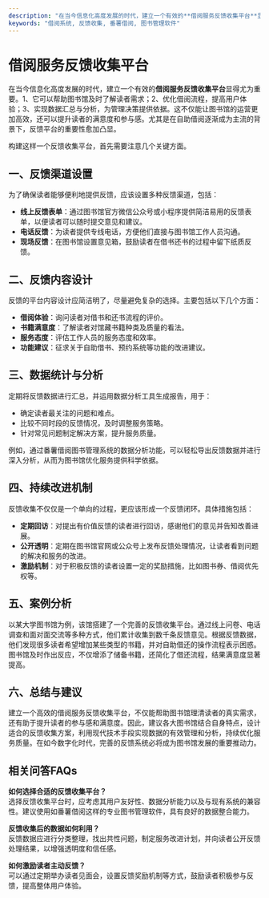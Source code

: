 ```yaml
---
description: "在当今信息化高度发展的时代，建立一个有效的**借阅服务反馈收集平台**显得尤为重要。1、它可以帮助图书馆及时了解读者需求；2、优化借阅流程，提高用户体验；3、实现数据汇总与分析，为管理决策提供依据。这不仅能让图书馆的运营更加高效，还可以提升读者的满意度和参与感。尤其是在自助借阅逐渐成为主流的背景下，反馈平台的重要性愈加凸显。"
keywords: "借阅系统, 反馈收集, 番薯借阅, 图书管理软件"
---
```

# 借阅服务反馈收集平台

在当今信息化高度发展的时代，建立一个有效的**借阅服务反馈收集平台**显得尤为重要。1、它可以帮助图书馆及时了解读者需求；2、优化借阅流程，提高用户体验；3、实现数据汇总与分析，为管理决策提供依据。这不仅能让图书馆的运营更加高效，还可以提升读者的满意度和参与感。尤其是在自助借阅逐渐成为主流的背景下，反馈平台的重要性愈加凸显。

构建这样一个反馈收集平台，首先需要注意几个关键方面。

## 一、反馈渠道设置

为了确保读者能够便利地提供反馈，应该设置多种反馈渠道，包括：

- **线上反馈表单**：通过图书馆官方微信公众号或小程序提供简洁易用的反馈表单，以便读者可以随时提交意见和建议。
- **电话反馈**：为读者提供专线电话，方便他们直接与图书馆工作人员沟通。
- **现场反馈**：在图书馆设置意见箱，鼓励读者在借书还书的过程中留下纸质反馈。

## 二、反馈内容设计

反馈的平台内容设计应简洁明了，尽量避免复杂的选择。主要包括以下几个方面：

- **借阅体验**：询问读者对借书和还书流程的评价。
- **书籍满意度**：了解读者对馆藏书籍种类及质量的看法。
- **服务态度**：评估工作人员的服务态度和效率。
- **功能建议**：征求关于自助借书、预约系统等功能的改进建议。

## 三、数据统计与分析

定期将反馈数据进行汇总，并运用数据分析工具生成报告，用于：

- 确定读者最关注的问题和难点。
- 比较不同时段的反馈情况，及时调整服务策略。
- 针对常见问题制定解决方案，提升服务质量。

例如，通过番薯借阅图书管理系统的数据分析功能，可以轻松导出反馈数据并进行深入分析，从而为图书馆优化服务提供科学依据。

## 四、持续改进机制

反馈收集不仅仅是一个单向的过程，更应该形成一个反馈闭环。具体措施包括：

- **定期回访**：对提出有价值反馈的读者进行回访，感谢他们的意见并告知改善进展。
- **公开透明**：定期在图书馆官网或公众号上发布反馈处理情况，让读者看到问题的解决和服务的改进。
- **激励机制**：对于积极反馈的读者设置一定的奖励措施，比如图书券、借阅优先权等。

## 五、案例分析

以某大学图书馆为例，该馆搭建了一个完善的反馈收集平台。通过线上问卷、电话调查和面对面交流等多种方式，他们累计收集到数千条反馈意见。根据反馈数据，他们发现很多读者希望增加某些类型的书籍，并对自助借还的操作流程表示困惑。图书馆及时作出反应，不仅增添了储备书籍，还简化了借还流程，结果满意度显著提高。

## 六、总结与建议

建立一个高效的借阅服务反馈收集平台，不仅能帮助图书馆理清读者的真实需求，还有助于提升读者的参与感和满意度。因此，建议各大图书馆结合自身特点，设计适合的反馈收集方案，利用现代技术手段实现数据的有效管理和分析，持续优化服务质量。在如今数字化时代，完善的反馈系统必将成为图书馆发展的重要推动力。

## 相关问答FAQs

**如何选择合适的反馈收集平台？**  
选择反馈收集平台时，应考虑其用户友好性、数据分析能力以及与现有系统的兼容性。建议使用如番薯借阅这样的专业图书管理软件，具有良好的数据整合能力。

**反馈收集后的数据如何利用？**  
反馈数据应进行分类整理，找出共性问题，制定服务改进计划，并向读者公开反馈处理结果，以增强透明度和信任感。

**如何激励读者主动反馈？**  
可以通过定期举办读者见面会，设置反馈奖励机制等方式，鼓励读者积极参与反馈，提高整体用户体验。
